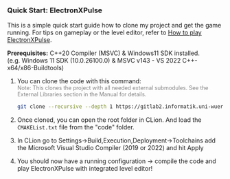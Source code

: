 ### Quick Start: ElectronXPulse

This is a simple quick start guide how to clone my project and get the game running.
For tips on gameplay or the level editor, refer to [How to play ElectronXPulse](wiki/game.md).

**Prerequisites:** C++20 Compiler (MSVC) & Windows11 SDK installed.  
(e.g. Windows 11 SDK (10.0.26100.0) & MSVC v143 - VS 2022 C++-x64/x86-Buildtools)

1. You can clone the code with this command:  
   <span style="font-size: 90%; color: gray;">Note: This clones the project with all needed external submodules.
   See the External Libraries section in the Manual for details.</span>
   ```bash
   git clone --recursive --depth 1 https://gitlab2.informatik.uni-wuerzburg.de/GE/Teaching/gl3/projects/2024/29-gl3-pongratz.git
   ```
2. Once cloned, you can open the root folder in CLion. And load the `CMAKEList.txt` file from the "code" folder.

3. In CLion go to Settings->Build,Execution,Deployment->Toolchains add the Microsoft Visual Studio Compiler (2019 or
    2022) and hit Apply

4. You should now have a running configuration -> compile the code and play ElectronXPulse with integrated level editor!
